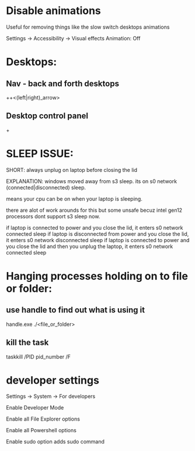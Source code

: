 # Disable animations

Useful for removing things like the slow switch desktops animations

Settings -> Accessibility -> Visual effects
Animation: Off

# Desktops:

## Nav - back and forth desktops

<super>+<ctrl>+<(left|right)_arrow>

## Desktop control panel
<super>+<tab>



# SLEEP ISSUE:
  SHORT:  always unplug on laptop before closing the lid

  EXPLANATION:
  windows moved away from s3 sleep. its on s0 network (connected|disconnected) sleep.

  means your cpu can be on when your laptop is sleeping.

  there are alot of work arounds for this but some unsafe becuz intel gen12 processors dont support s3 sleep now.

  if laptop is connected to power and you close the lid, it enters s0 network connected sleep
  if laptop is disconnected from power and you close the lid, it enters s0 network disconnected sleep
  if laptop is connected to power and you close the lid and then you unplug the laptop, it enters s0 network connected sleep

# Hanging processes holding on to file or folder:

## use handle to find out what is using it
handle.exe ./<file_or_folder>

## kill the task
taskkill /PID pid_number /F

# developer settings

Settings -> System -> For developers

  Enable Developer Mode

  Enable all File Explorer options

  Enable all Powershell options

  Enable sudo option
    adds sudo command
